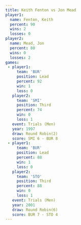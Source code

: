 ```yaml
---
title: Keith Fenton vs Jon Mead
player1:             
  name: Fenton, Keith
  percent: 90        
  wins: 2            
  losses: 0          
player2:             
  name: Mead, Jon    
  percent: 80        
  wins: 0            
  losses: 2          
games:
 - player1:        
     team: 'BUR'   
     position: Lead
     percent: 92   
     win: 1        
     loss: 0       
   player2:         
     team: 'SMI'    
     position: Third
     percent: 74    
     win: 0         
     loss: 1        
   event: Trials (Men) 
   year: 1997          
   draw: Round Robin(2)
   score: SMI 6 - BUR 8
 - player1:        
     team: 'BUR'   
     position: Lead
     percent: 88   
     win: 1        
     loss: 0       
   player2:         
     team: 'STO'    
     position: Third
     percent: 88    
     win: 0         
     loss: 1        
   event: Trials (Men) 
   year: 2001          
   draw: Round Robin(6)
   score: BUR 7 - STO 4
---
```

